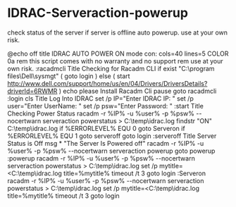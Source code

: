 # IDRAC-Serveraction-powerup
check status of the server if server is offline auto powerup.
use at your own risk.


@echo off
title IDRAC AUTO POWER ON
mode con: cols=40 lines=5
COLOR 0a
rem this script comes with no warranty and no support
rem use at your own risk.
:racadmcli
Title Checking for Racadm CLI
if exist "C:\program files\Dell\sysmgt" (
    goto login
) else (
    start http://www.dell.com/support/home/us/en/04/Drivers/DriversDetails?driverId=6RWMR
)
echo please Install Racadm Cli
pause
goto racadmcli
:login
cls
Title Log Into IDRAC
set /p IP="Enter IDRAC IP: "
set /p user="Enter UserName: "
set /p psw="Enter Password: "
:start
Title Checking Power Status
racadm -r %IP% -u %user% -p %psw% --nocertwarn serveraction powerstatus > C:\temp\idrac.log
findstr "ON" C:\temp\idrac.log 
if %ERRORLEVEL% EQU 0 goto Serveron
if %ERRORLEVEL% EQU 1 goto serveroff
goto login
:serveroff
Title Server Status is Off
msg * "The Server Is Powered off"
racadm -r %IP% -u %user% -p %psw% --nocertwarn serveraction powerup
goto powerup
:powerup
racadm -r %IP% -u %user% -p %psw% --nocertwarn serveraction powerstatus > C:\temp\idrac.log
set /p mytitle=<C:\temp\idrac.log
title=%mytitle%
timeout /t 3
goto login
:Serveron
racadm -r %IP% -u %user% -p %psw% --nocertwarn serveraction powerstatus > C:\temp\idrac.log
set /p mytitle=<C:\temp\idrac.log
title=%mytitle%
timeout /t 3
goto login

